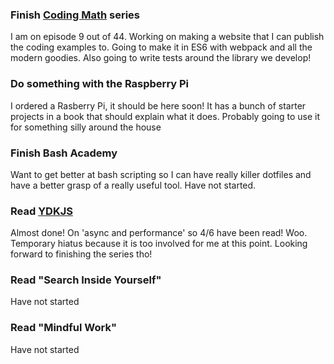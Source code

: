 ### Finish [Coding Math](https://github.com/michaelghinrichs/coding-math) series
I am on episode 9 out of 44. Working on making a website that I can publish
the coding examples to. Going to make it in ES6 with webpack and all the
modern goodies. Also going to write tests around the library we develop!

### Do something with the Raspberry Pi
I ordered a Rasberry Pi, it should be here soon! It has a bunch of starter
projects in a book that should explain what it does. Probably going to use it
for something silly around the house

### Finish Bash Academy
Want to get better at bash scripting so I can have really killer dotfiles
and have a better grasp of a really useful tool. Have not started.

### Read [YDKJS](https://github.com/getify/You-Dont-Know-JS)
Almost done! On 'async and performance' so 4/6 have been read! Woo. Temporary
hiatus because it is too involved for me at this point. Looking forward to
finishing the series tho!

### Read "Search Inside Yourself"
Have not started

### Read "Mindful Work"
Have not started
